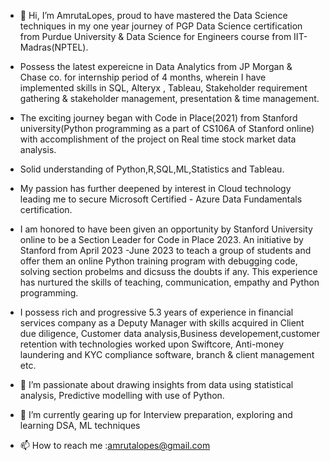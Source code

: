 - 👋 Hi, I’m AmrutaLopes, proud to have mastered the Data Science techniques in my one year journey of PGP Data Science certification from Purdue University & Data Science for Engineers course from IIT-Madras(NPTEL).
- Possess the latest expereicne in Data Analytics from JP Morgan & Chase co. for internship period of 4 months, wherein I have implemented skills in SQL, Alteryx , Tableau, Stakeholder requirement gathering & stakeholder management, presentation & time management.
- The exciting journey began with Code in Place(2021) from Stanford university(Python programming as a part of CS106A of Stanford online) with accomplishment of the project on Real time stock market data analysis.  
- Solid understanding of Python,R,SQL,ML,Statistics and Tableau.
- My passion has further deepened by interest in Cloud technology leading me to secure Microsoft Certified - Azure Data Fundamentals certification.
- I am honored to have been given an opportunity by Stanford University online to be a Section Leader for Code in Place 2023. An initiative by Stanford from April 2023 -June 2023 to teach a group of students and offer them an online Python training program with debugging code, solving section probelms and dicsuss the doubts if any. This experience has nurtured the skills of teaching, communication, empathy and Python programming.
- I possess rich and progressive 5.3 years of experience in financial services company as a Deputy Manager with skills acquired in Client due diligence, Customer data analysis,Business developement,customer retention with technologies worked upon Swiftcore, Anti-money laundering and KYC compliance software, branch & client management etc.

- 👀 I’m passionate about drawing insights from data using statistical analysis, Predictive modelling with use of Python.
- 🌱 I’m currently gearing up for Interview preparation, exploring and learning DSA, ML techniques
- 📫 How to reach me :amrutalopes@gmail.com

<!---
AmrutaLopes/AmrutaLopes is a ✨ special ✨ repository because its `README.md` (this file) appears on your GitHub profile.
You can click the Preview link to take a look at your changes.
--->
